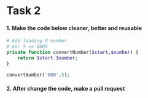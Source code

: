 # Task 2

#### 1. Make the code below cleaner, better and reusable

```php
# Add leading 0 number
# ex: 5 => 0005
private function convertNumber($start,$number) {
    return $start.$number;
}

convertNumber('000',5);
```

#### 2. After change the code, make a pull request
